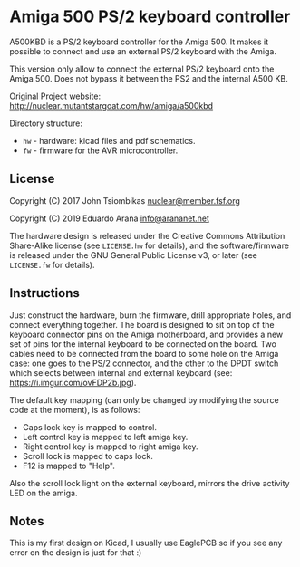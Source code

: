 Amiga 500 PS/2 keyboard controller
==================================

A500KBD is a PS/2 keyboard controller for the Amiga 500. It makes it
possible to connect and use an external PS/2 keyboard with the Amiga.

This version only allow to connect the external PS/2 keyboard onto the Amiga 500. Does not bypass it between the PS2 and the internal A500 KB.

Original Project website: http://nuclear.mutantstargoat.com/hw/amiga/a500kbd

Directory structure:

  * `hw` - hardware: kicad files and pdf schematics.
  * `fw` - firmware for the AVR microcontroller.

License
-------
Copyright (C) 2017 John Tsiombikas <nuclear@member.fsf.org>

Copyright (C) 2019 Eduardo Arana <info@arananet.net>

The hardware design is released under the Creative Commons Attribution Share-Alike license (see `LICENSE.hw` for details), and the
software/firmware is released under the GNU General Public License v3, or later (see `LICENSE.fw` for details).

Instructions
------------
Just construct the hardware, burn the firmware, drill appropriate holes, and
connect everything together. The board is designed to sit on top of the keyboard
connector pins on the Amiga motherboard, and provides a new set of pins for the
internal keyboard to be connected on the board. Two cables need to be connected
from the board to some hole on the Amiga case: one goes to the PS/2 connector,
and the other to the DPDT switch which selects between internal and external
keyboard (see: https://i.imgur.com/ovFDP2b.jpg).

The default key mapping (can only be changed by modifying the source code at the
moment), is as follows:

  * Caps lock key is mapped to control.
  * Left control key is mapped to left amiga key.
  * Right control key is mapped to right amiga key.
  * Scroll lock is mapped to caps lock.
  * F12 is mapped to "Help".

Also the scroll lock light on the external keyboard, mirrors the drive activity
LED on the amiga.


Notes
------------

This is my first design on Kicad, I usually use EaglePCB so if you see any error on the design is just for that :)
